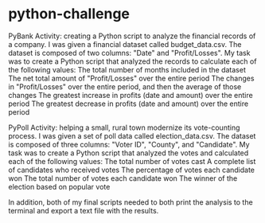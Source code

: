 # python-challenge
PyBank Activity: creating a Python script to analyze the financial records of a company. 
I was given a financial dataset called budget_data.csv. The dataset is composed of two columns: "Date" and "Profit/Losses".
My task was to create a Python script that analyzed the records to calculate each of the following values:
        The total number of months included in the dataset
        The net total amount of "Profit/Losses" over the entire period
        The changes in "Profit/Losses" over the entire period, and then the average of those changes
        The greatest increase in profits (date and amount) over the entire period
        The greatest decrease in profits (date and amount) over the entire period
       

PyPoll Activity: helping a small, rural town modernize its vote-counting process.
I was given a set of poll data called election_data.csv. The dataset is composed of three columns: "Voter ID", "County", and "Candidate". 
My task was to create a Python script that analyzed the votes and calculated each of the following values:
        The total number of votes cast
        A complete list of candidates who received votes
        The percentage of votes each candidate won
        The total number of votes each candidate won
        The winner of the election based on popular vote

In addition, both of my final scripts needed to both print the analysis to the terminal and export a text file with the results.
